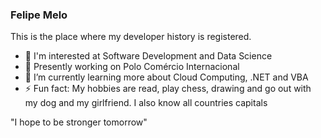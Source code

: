 ### Felipe Melo

This is the place where my developer history is registered.

- 💬 I'm interested at Software Development and Data Science
- 🔭 Presently working on Polo Comércio Internacional
- 🌱 I’m currently learning more about Cloud Computing, .NET and VBA
- ⚡ Fun fact: My hobbies are read, play chess, drawing and go out with my dog and my girlfriend. I also know all countries capitals

"I hope to be stronger tomorrow"
